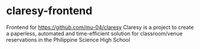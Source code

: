 # claresy-frontend

Frontend for https://github.com/mu-04/claresy
Claresy is a project to create a paperless, automated and time-efficient solution for classroom/venue reservations in the Philippine Science High School
